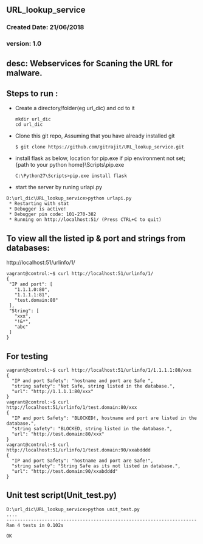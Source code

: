 ## URL_lookup_service
### Created Date: 21/06/2018
### version: 1.0

## desc: Webservices for Scaning the URL for malware.

## Steps to run :
* Create a directory/folder(eg url_dic) and cd  to it
  ```
  mkdir url_dic
  cd url_dic
  ```
  
* Clone this git repo, Assuming that you have already installed git
  ```
  $ git clone https://github.com/gitrajit/URL_lookup_service.git
  ```
* install flask as below, location for pip.exe if pip environment not set; {path to your python home}\Scripts\pip.exe
  ```
  C:\Python27\Scripts>pip.exe install flask
  ```
* start the server by runing urlapi.py
```
D:\url_dic\URL_lookup_service>python urlapi.py
 * Restarting with stat
 * Debugger is active!
 * Debugger pin code: 101-270-382
 * Running on http://localhost:51/ (Press CTRL+C to quit)
 ```
 
 ## To view all the listed ip & port and strings from databases:
 http://localhost:51/urlinfo/1/
 
 ```
 vagrant@control:~$ curl http://localhost:51/urlinfo/1/
{
  "IP and port": [
    "1.1.1.0:80",
    "1.1.1.1:81",
    "test.domain:80"
  ],
  "String": [
    "xxx",
    "!&*",
    "abc"
  ]
}
```

## For testing 
```
vagrant@control:~$ curl http://localhost:51/urlinfo/1/1.1.1.1:80/xxx
{
  "IP and port Safety": "hostname and port are Safe ",
  "string safety": "Not Safe, string listed in the database.",
  "url": "http://1.1.1.1:80/xxx"
}
vagrant@control:~$ curl http://localhost:51/urlinfo/1/test.domain:80/xxx
{
  "IP and port Safety": "BLOCKED!, hostname and port are listed in the database.", 
  "string safety": "BLOCKED, string listed in the database.", 
  "url": "http://test.domain:80/xxx"
}
vagrant@control:~$ curl http://localhost:51/urlinfo/1/test.domain:90/xxabdddd
{
  "IP and port Safety": "hostname and port are Safe!", 
  "string safety": "String Safe as its not listed in database.", 
  "url": "http://test.domain:90/xxabdddd"
}

```

## Unit test script(Unit_test.py)

```
D:\url_dic\URL_lookup_service>python unit_test.py
....
----------------------------------------------------------------------
Ran 4 tests in 0.102s

OK
```






